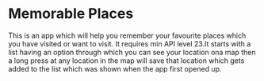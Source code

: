 # Memorable Places
This is an app which will help you remember your favourite places which you have visited or want to visit.
It requires min API level 23.It starts with a list having an option through which you can see your location ona map then a long press at any location in the map will save that location which gets added to the list which was shown when the app first opened up.
